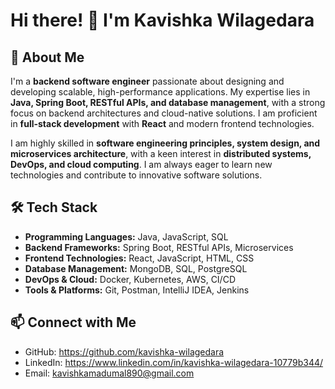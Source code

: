 # Hi there! 👋 I'm Kavishka Wilagedara

## 🚀 About Me

I'm a **backend software engineer** passionate about designing and developing scalable, high-performance applications. My expertise lies in **Java, Spring Boot, RESTful APIs, and database management**, with a strong focus on backend architectures and cloud-native solutions. I am proficient in **full-stack development** with **React** and modern frontend technologies.

I am highly skilled in **software engineering principles, system design, and microservices architecture**, with a keen interest in **distributed systems, DevOps, and cloud computing**. I am always eager to learn new technologies and contribute to innovative software solutions.

## 🛠 Tech Stack

- **Programming Languages:** Java, JavaScript, SQL
- **Backend Frameworks:** Spring Boot, RESTful APIs, Microservices
- **Frontend Technologies:** React, JavaScript, HTML, CSS
- **Database Management:** MongoDB, SQL, PostgreSQL
- **DevOps & Cloud:** Docker, Kubernetes, AWS, CI/CD
- **Tools & Platforms:** Git, Postman, IntelliJ IDEA, Jenkins

## 📫 Connect with Me

- GitHub: https://github.com/kavishka-wilagedara
- LinkedIn: https://www.linkedin.com/in/kavishka-wilagedara-10779b344/
- Email: kavishkamadumal890@gmail.com
